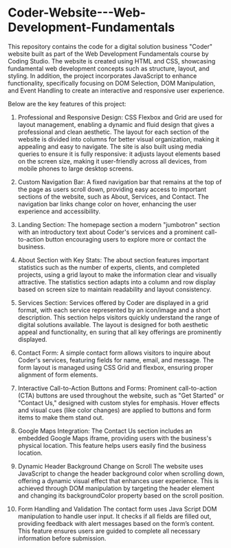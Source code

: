 # Coder-Website---Web-Development-Fundamentals
This repository contains the code for a digital solution business "Coder" website built as part of the Web Development Fundamentals course by Coding Studio. The website is created using HTML and CSS, showcasing fundamental web development concepts such as structure, layout, and styling. In addition, the project incorporates JavaScript to enhance functionality, specifically focusing on DOM Selection, DOM Manipulation, and Event Handling to create an interactive and responsive user experience.

Below are the key features of this project:
1. Professional and Responsive Design:
CSS Flexbox and Grid are used for layout management, enabling a dynamic and fluid design that gives a professional and clean aesthetic. The layout for each section of the website is divided into columns for better visual organization, making it appealing and easy to navigate. The site is also built using media queries to ensure it is fully responsive: it adjusts layout elements based on the screen size, making it user-friendly across all devices, from mobile phones to large desktop screens.

2. Custom Navigation Bar:
A fixed navigation bar that remains at the top of the page as users scroll down, providing easy access to important sections of the website, such as About, Services, and Contact. The navigation bar links change color on hover, enhancing the user experience and accessibility.

3. Landing Section:
The homepage section a modern "jumbotron" section with an introductory text about Coder's services and a prominent call-to-action button encouraging users to explore more or contact the business.

4. About Section with Key Stats:
The about section features important statistics such as the number of experts, clients, and completed projects, using a grid layout to make the information clear and visually attractive. The statistics section adapts into a column and row display based on screen size to maintain readability and layout consistency.

5. Services Section:
Services offered by Coder are displayed in a grid format, with each service represented by an icon/image and a short description. This section helps visitors quickly understand the range of digital solutions available. The layout is designed for both aesthetic appeal and functionality, en suring that all key offerings are prominently displayed.

6. Contact Form: A simple contact form allows visitors to inquire about Coder's services, featuring fields for name, email, and message. The form layout is managed using CSS Grid and flexbox, ensuring proper alignment of form elements.

7. Interactive Call-to-Action Buttons and Forms: Prominent call-to-action (CTA) buttons are used throughout the website, such as "Get Started" or "Contact Us," designed with custom styles for emphasis. Hover effects and visual cues (like color changes) are applied to buttons and form items to make them stand out.

8. Google Maps Integration:  The Contact Us section includes an embedded Google Maps iframe, providing users with the business's physical location. This feature helps users easily find the business location.

9. Dynamic Header Background Change on Scroll
The website uses JavaScript to change the header background color when scrolling down, offering a dynamic visual effect that enhances user experience. This is achieved through DOM manipulation by targeting the header element and changing its backgroundColor property based on the scroll position.

10. Form Handling and Validation
The contact form uses Java Script DOM manipulation to handle user input. It checks if all fields are filled out, providing feedback with alert messages based on the form’s content. This feature ensures users are guided to complete all necessary information before submission.

